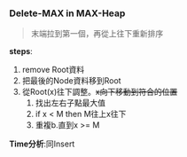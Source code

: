 ### Delete-MAX in  MAX-Heap

> 末端拉到第一個，再從上往下重新排序

**steps**:

1. remove Root資料
2. 把最後的Node資料移到Root
3. 從Root(x)往下調整。~~x向下移動到符合的位置~~
   1. 找出左右子點最大值
   2. if x < M then M往上x往下
   3. 重複b.直到x >= M

**Time分析**:同Insert
